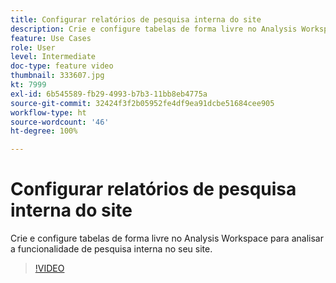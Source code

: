 ```yaml
---
title: Configurar relatórios de pesquisa interna do site
description: Crie e configure tabelas de forma livre no Analysis Workspace para analisar a funcionalidade de pesquisa interna no seu site.
feature: Use Cases
role: User
level: Intermediate
doc-type: feature video
thumbnail: 333607.jpg
kt: 7999
exl-id: 6b545589-fb29-4993-b7b3-11bb8eb4775a
source-git-commit: 32424f3f2b05952fe4df9ea91dcbe51684cee905
workflow-type: ht
source-wordcount: '46'
ht-degree: 100%

---
```


# Configurar relatórios de pesquisa interna do site

Crie e configure tabelas de forma livre no Analysis Workspace para analisar a funcionalidade de pesquisa interna no seu site.

>[!VIDEO](https://video.tv.adobe.com/v/333607/?quality=12&learn=on)
